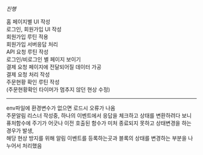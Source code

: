 *진행*  

홈 페이지별 UI 작성  
로그인, 회원가입 UI 작성  
회원가입 루틴 적용  
회원가입 서버응답 처리  
API 요청 루틴 작성  
로그인/비로그인 별 페이지 보이기  
결제 요청 페이지에 전달되어질 데이터 가공  
결제 요청 처리 작성  
주문현황 확인 루틴 작성  
(주문현황확인 타이머가 멈추지 않던 현상 수정)  

--------------------------------------------------------------------  

env파일에 환경변수가 없으면 로드시 오류가 나옴  
주문알림 리스너 작성중, 하나의 이벤트에서 응답을 체크하고 상태를 변환하려다 보니  
퓨처함수에 주기가 어긋나 이전 호출된 함수가 미처 종료되지 못하고 상태변경을 하는 경우가 발생,  
해당 현상 방지를 위해 알림 이벤트를 등록하는곳과 블록의 상태를 변경하는 부분을 나누어서 처리했음  
